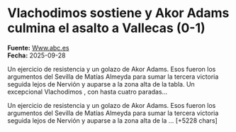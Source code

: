 # Vlachodimos sostiene y Akor Adams culmina el asalto a Vallecas (0-1)

**Fuente:** [Www.abc.es](https://www.abc.es/deportes/orgullodenervion/noticias-sevilla-fc/cronica-rayo-sevilla-20250928125922-nts.html)  
**Fecha:** 2025-09-28

Un ejercicio de resistencia y un golazo de Akor Adams. Esos fueron los argumentos del Sevilla de Matías Almeyda para sumar la tercera victoria seguida lejos de Nervión y auparse a la zona alta de la tabla. Un excepcional Vlachodimos , con hasta cuatro paradas…

Un ejercicio de resistencia y un golazo de Akor Adams. Esos fueron los argumentos del Sevilla de Matías Almeyda para sumar la tercera victoria seguida lejos de Nervión y auparse a la zona alta de la … [+5228 chars]
